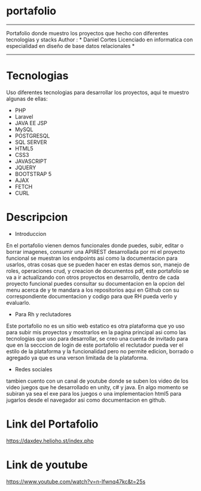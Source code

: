 # portafolio
*************************************************************************************
Portafolio donde muestro los proyectos que hecho con diferentes tecnologias y stacks
Author : * Daniel Cortes Licenciado en informatica
con especialidad en diseño de base datos relacionales *
*************************************************************************************

# Tecnologias 

Uso diferentes tecnologias para desarrollar los proyectos, aqui te muestro algunas de ellas:

* PHP
* Laravel
* JAVA EE JSP
* MySQL
* POSTGRESQL
* SQL SERVER
* HTML5
* CSS3
* JAVASCRIPT
* JQUERY
* BOOTSTRAP 5
* AJAX  
* FETCH
* CURL

# Descripcion 

* Introduccion

En el portafolio vienen demos funcionales donde puedes, subir, editar o borrar imagenes, consumir una APIREST desarrollada por mi el proyecto funcional se muestran los endpoints asi como la documentacion para usarlos, otras cosas que se pueden hacer en estas demos son, manejo de roles, operaciones crud, y creacion de documentos pdf, este portafolio se va a ir actualizando con otros proyectos en desarrollo, dentro de cada proyecto funcional puedes consultar su documentacion en la opcion del menu acerca de y te mandara a los repositorios aqui en Github con su correspondiente documentacion y codigo para que RH pueda verlo y evaluarlo.

* Para Rh y reclutadores

Este portafolio no es un sitio web estatico es otra plataforma que yo uso para subir mis proyectos y mostrarlos en la pagina principal asi como las tecnologias que uso para desarrollar, se creo una cuenta de invitado para que en la secccion de login de este portafolio el reclutador pueda ver el estilo de la plataforma y la funcionalidad pero no permite edicion, borrado o agregado ya que es una verson limitada de la plataforma.

* Redes sociales

tambien cuento con un canal de youtube donde se suben los video de los video juegos que he desarrollado en unity, c# y java. En algo momento se subiran ya sea el exe para los juegos o una implementacion html5 para jugarlos desde el navegador asi como documentacion en github.

# Link del Portafolio

https://daxdev.helioho.st/index.php

# Link de youtube

https://www.youtube.com/watch?v=n-Ifwnq47kc&t=25s

